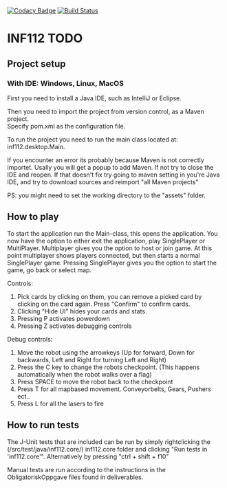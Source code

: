 [![Codacy Badge](https://api.codacy.com/project/badge/Grade/799bcad926c04c4f91c35ab2bc034c18)](https://www.codacy.com/gh/inf112-v20/Todo?utm_source=github.com&amp;utm_medium=referral&amp;utm_content=inf112-v20/Todo&amp;utm_campaign=Badge_Grade) [![Build Status](https://travis-ci.com/inf112-v20/Todo.svg?branch=master)](https://travis-ci.com/inf112-v20/Todo)

# INF112 TODO

## Project setup

### With IDE: Windows, Linux, MacOS

  First you need to install a Java IDE, such as IntelliJ or Eclipse.<br/>

  Then you need to import the project from version control, as a Maven project. <br/> 
  Specify pom.xml as the configuration file.<br/>

  To run the project you need to run the main class located at: inf112.desktop.Main.<br/>
  
  If you encounter an error its probably because Maven is not correctly importet. Usally you will get a popup to add Maven. If not try to close the IDE and reopen. If that doesn't fix try going to maven setting in you're Java IDE, and try to download sources and reimport "all Maven projects"
  
  PS: you might need to set the working directory to the "assets" folder.

  
  
## How to play
To start the application run the Main-class, this opens the application. You now have the option to either
exit the application, play SinglePlayer or MultiPlayer. Multiplayer gives you the option to host or join game. At this point multiplayer shows players connected, but then starts a normal SinglePlayer game.
Pressing SinglePlayer gives you the option to start the game, go back or select map.

Controls:
1. Pick cards by clicking on them, you can remove a picked card by clicking on the card again. Press "Confirm" to confirm cards.
2. Clicking "Hide UI" hides your cards and stats. 
3. Pressing P activates powerdown
4. Pressing Z activates debugging controls

Debug controls:
1. Move the robot using the arrowkeys (Up for forward, Down for backwards, Left and Right for turning Left and Right)
2. Press the C key to change the robots checkpoint. (This happens automatically when the robot walks over a flag)
3. Press SPACE to move the robot back to the checkpoint
4. Press T for all mapbased movement. Conveyorbelts, Gears, Pushers ect..
5. Press L for all the lasers to fire  

 
     
## How to run tests  
The J-Unit tests that are included can be run by simply rightclicking the (/src/test/java/inf112.core/) inf112.core
 folder and clicking "Run tests in 'inf112.core'". Alternatively by pressing "ctrl + shift + f10"  
 
 Manual tests are run according to the instructions in the ObligatoriskOppgave files found in deliverables. 

